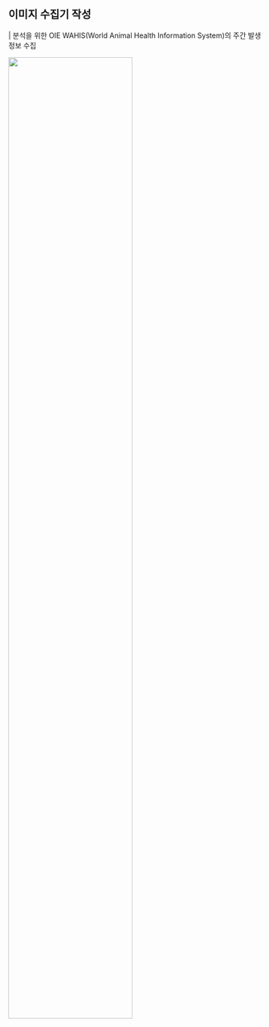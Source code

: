 ## 이미지 수집기 작성

| 분석을 위한 OIE WAHIS(World Animal Health Information System)의 주간 발생정보 수집 

<img width="70%" src = 'https://user-images.githubusercontent.com/53881929/128859176-0c891484-50bb-477f-941f-5c0649b05aac.gif'/>
